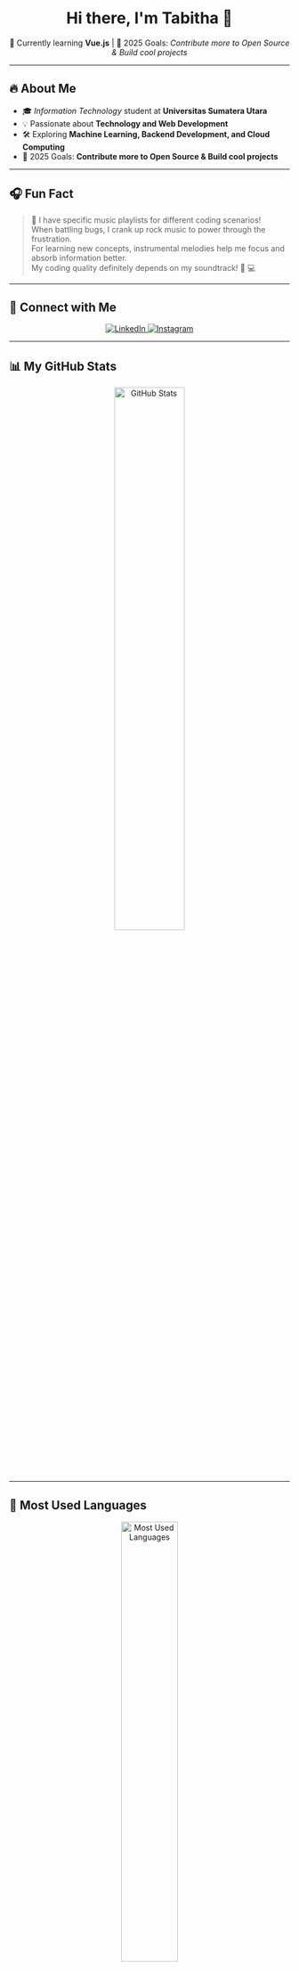 <h1 align="center">Hi there, I'm Tabitha 👋</h1>

<p align="center">
🌱 Currently learning <strong>Vue.js</strong> | 🎯 2025 Goals: <em>Contribute more to Open Source & Build cool projects</em>
</p>

---

## 🔥 About Me  
- 🎓 *Information Technology* student at **Universitas Sumatera Utara**  
- 💡 Passionate about **Technology and Web Development**  
- 🛠️ Exploring **Machine Learning, Backend Development, and Cloud Computing**  
- 🚀 2025 Goals: **Contribute more to Open Source & Build cool projects**  

---

## 🎧 Fun Fact  
> 🌟 I have specific music playlists for different coding scenarios!  
> When battling bugs, I crank up rock music to power through the frustration.  
> For learning new concepts, instrumental melodies help me focus and absorb information better.  
> My coding quality definitely depends on my soundtrack! 🎵 💻  

---

## 👥 Connect with Me  
<p align="center">
  <a href="https://linkedin.com/in/finorosatabitha">
    <img src="https://img.shields.io/badge/LINKEDIN-%230077B5.svg?style=for-the-badge&logo=linkedin&logoColor=white" alt="LinkedIn">
  </a>
  <a href="https://instagram.com/tabithafs">
    <img src="https://img.shields.io/badge/INSTAGRAM-%23E4405F.svg?style=for-the-badge&logo=instagram&logoColor=white" alt="Instagram">
  </a>
</p>

---

## 📊 My GitHub Stats  
<div align="center">
  <img src="https://github-readme-stats.vercel.app/api?username=finorosatabitha&show_icons=true&theme=dark&count_private=true" alt="GitHub Stats" width="50%"/>
</div>

---

## 🚀 Most Used Languages  
<div align="center">
  <img src="https://github-readme-stats.vercel.app/api/top-langs/?username=finorosatabitha&layout=compact&theme=dark" alt="Most Used Languages" width="45%"/>
</div>

---

## 🏆 GitHub Trophies  
<div align="center">
  <img src="https://github-profile-trophy.vercel.app/?username=finorosatabitha&theme=dracula&margin-w=15" alt="GitHub Trophies" />
</div>

<!--
**finorosatabitha/finorosatabitha** is a ✨ _special_ ✨ repository because its `README.md` (this file) appears on your GitHub profile.

Here are some ideas to get you started:

- 🔭 I’m currently working on ...
- 🌱 I’m currently learning ...
- 👯 I’m looking to collaborate on ...
- 🤔 I’m looking for help with ...
- 💬 Ask me about ...
- 📫 How to reach me: ...
- 😄 Pronouns: ...
- ⚡ Fun fact: ...
-->
